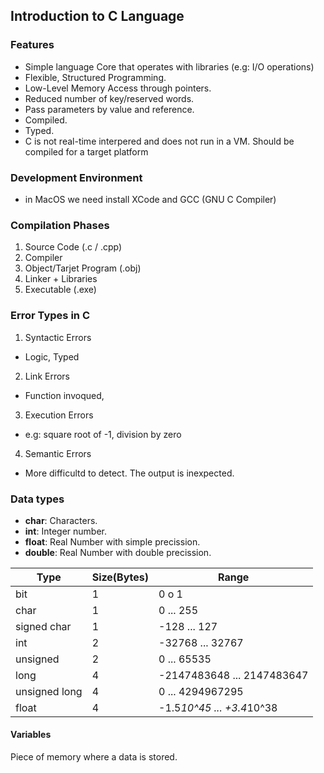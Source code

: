 ## Introduction to C Language

### Features
- Simple language Core that operates with libraries (e.g: I/O operations)
- Flexible, Structured Programming.
- Low-Level Memory Access through pointers.
- Reduced number of key/reserved words.
- Pass parameters by value and reference.
- Compiled.
- Typed.
- C is not real-time interpered and does not run in a VM. Should be compiled for a target platform

### Development Environment
- in MacOS we need install XCode and GCC (GNU C Compiler)

### Compilation Phases
1. Source Code (.c / .cpp)
2. Compiler
3. Object/Tarjet Program (.obj)
4. Linker + Libraries
5. Executable (.exe)

### Error Types in C
1. Syntactic Errors
  - Logic, Typed
2. Link Errors
  - Function invoqued, 
3. Execution Errors
  - e.g: square root of -1, division by zero
4. Semantic Errors
  - More difficultd to detect. The output is inexpected.

### Data types
- **char**: Characters.
- **int**: Integer number.
- **float**: Real Number with simple precission.
- **double**: Real Number with double precission.

|Type|Size(Bytes)|Range|
|---	|---	|---	|
|bit|1|0 o 1|
|char|1|0 ... 255|
|signed char|1|-128 ... 127|
|int|2|-32768 ... 32767|
|unsigned|2|0 ... 65535|
|long|4|-2147483648 ... 2147483647|
|unsigned long|4|0 ... 4294967295|
|float|4|-1.5*10^45 ... +3.4*10^38|

#### Variables
Piece of memory where a data is stored.